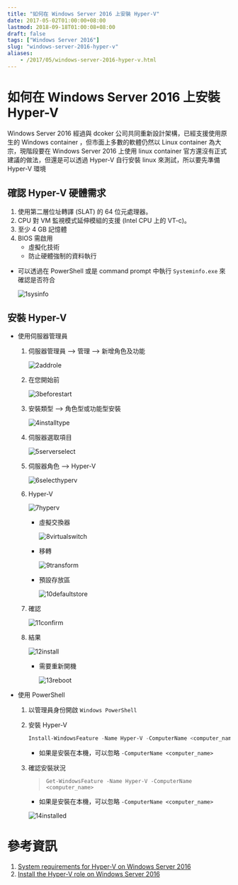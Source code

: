 ```yaml
---
title: "如何在 Windows Server 2016 上安裝 Hyper-V"
date: 2017-05-02T01:00:00+08:00
lastmod: 2018-09-18T01:00:08+08:00
draft: false
tags: ["Windows Server 2016"]
slug: "windows-server-2016-hyper-v"
aliases:
    - /2017/05/windows-server-2016-hyper-v.html
---
```

# 如何在 Windows Server 2016 上安裝 Hyper-V
Windows Server 2016 經過與 dcoker 公司共同重新設計架構，已經支援使用原生的 Windows container ，但市面上多數的軟體仍然以 Linux container 為大宗，現階段要在 Windows Server 2016 上使用 linux container 官方還沒有正式建議的做法，但還是可以透過 Hyper-V 自行安裝 linux 來測試，所以要先準備 Hyper-V 環境

## 確認 Hyper-V 硬體需求

1.  使用第二層位址轉譯 (SLAT) 的 64 位元處理器。
2.  CPU 對 VM 監視模式延伸模組的支援 (Intel CPU 上的 VT-c)。
3.  至少 4 GB 記憶體
4.  BIOS 需啟用
    *   虛擬化技術
    *   防止硬體強制的資料執行


*   可以透過在 PowerShell 或是 command prompt 中執行 `Systeminfo.exe` 來確認是否符合

    ![1sysinfo](https://cloud.githubusercontent.com/assets/3851540/25576207/cf895a96-2e8f-11e7-8565-bf53384542dc.png)

## 安裝 Hyper-V

*   使用伺服器管理員
    1.  伺服器管理員 --> 管理 --> 新增角色及功能

        ![2addrole](https://cloud.githubusercontent.com/assets/3851540/25576209/cf8a38a8-2e8f-11e7-975a-d7d7f5cd96db.png)

    2.  在您開始前

        ![3beforestart](https://cloud.githubusercontent.com/assets/3851540/25576205/cf88fc7c-2e8f-11e7-99f7-77fc3ca438c4.png)

    3.  安裝類型 --> 角色型或功能型安裝

        ![4installtype](https://cloud.githubusercontent.com/assets/3851540/25576208/cf89fb18-2e8f-11e7-964d-b39b65f85cae.png)

    4.  伺服器選取項目

        ![5serverselect](https://cloud.githubusercontent.com/assets/3851540/25576210/cfbd30aa-2e8f-11e7-9ed5-8ba181749c5f.png)

    5.  伺服器角色 --> Hyper-V

        ![6selecthyperv](https://cloud.githubusercontent.com/assets/3851540/25576211/cfc577e2-2e8f-11e7-869b-36d7ec5277ec.png)

    6.  Hyper-V

        ![7hyperv](https://cloud.githubusercontent.com/assets/3851540/25576198/cf5db1b6-2e8f-11e7-8e99-f65c4bdd9426.png)

        *   虛擬交換器

            ![8virtualswitch](https://cloud.githubusercontent.com/assets/3851540/25576200/cf5ef648-2e8f-11e7-9031-9b6214c4578f.png)

        *   移轉

            ![9transform](https://cloud.githubusercontent.com/assets/3851540/25576202/cf5fdff4-2e8f-11e7-9fbe-e716e0fa88b3.png)

        *   預設存放區

            ![10defaultstore](https://cloud.githubusercontent.com/assets/3851540/25576199/cf5e6ebc-2e8f-11e7-86c8-1bdf49d5f40f.png)

    7.  確認

        ![11confirm](https://cloud.githubusercontent.com/assets/3851540/25576203/cf647a78-2e8f-11e7-9129-86c303c38f99.png)

    8.  結果

        ![12install](https://cloud.githubusercontent.com/assets/3851540/25576201/cf5f61c8-2e8f-11e7-8047-7f70a2194023.png)

        *   需要重新開機

            ![13reboot](https://cloud.githubusercontent.com/assets/3851540/25576204/cf88991c-2e8f-11e7-93d7-66ac006a2e7c.png)

*   使用 PowerShell
    1.  以管理員身份開啟 `Windows PowerShell`

    2.  安裝 Hyper-V

        ```ps1
        Install-WindowsFeature -Name Hyper-V -ComputerName <computer_name> -IncludeManagementTools -Restart
        ```

        *   如果是安裝在本機，可以忽略 `-ComputerName <computer_name>`

    3.  確認安裝狀況

        > `Get-WindowsFeature -Name Hyper-V -ComputerName <computer_name>`

        *   如果是安裝在本機，可以忽略 `-ComputerName <computer_name>`

        ![14installed](https://cloud.githubusercontent.com/assets/3851540/25576206/cf89227e-2e8f-11e7-8cf0-16f9c8b9795d.png)

# 參考資訊
1.  [System requirements for Hyper-V on Windows Server 2016](https://docs.microsoft.com/en-us/windows-server/virtualization/hyper-v/System-requirements-for-Hyper-V-on-Windows)
2.  [Install the Hyper-V role on Windows Server 2016](https://docs.microsoft.com/en-us/windows-server/virtualization/hyper-v/get-started/install-the-hyper-v-role-on-windows-server)
